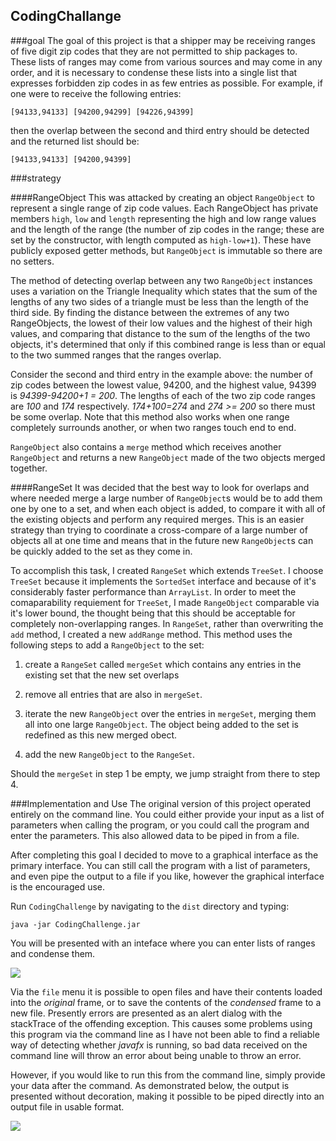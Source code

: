 
## CodingChallange

###goal
The goal of this project is that a shipper may be receiving ranges of five digit zip codes that they are not permitted to ship packages to.  These lists of ranges may come from various sources and may come in any order, and it is necessary to condense these lists into a single list that expresses forbidden zip codes in as few entries as possible.  For example, if one were to receive the following entries:

`[94133,94133] [94200,94299] [94226,94399]`

then the overlap between the second and third entry should be detected and the returned list should be:

`[94133,94133] [94200,94399]`

###strategy

####RangeObject
This was attacked by creating an object `RangeObject` to represent a single range of zip code values.  Each RangeObject has private members `high`, `low` and `length` representing the high and low range values and the length of the range (the number of zip codes in the range; these are set by the constructor, with length computed as `high-low+1`).  These have publicly exposed getter methods, but `RangeObject` is immutable so there are no setters.

The method of detecting overlap between any two `RangeObject` instances uses a variation on the Triangle Inequality which states that the sum of the lengths of any two sides of a triangle must be less than the length of the third side.  By finding the distance between the extremes of any two RangeObjects, the lowest of their low values and the highest of their high values, and comparing that distance to the sum of the lengths of the two objects, it's determined that only if this combined range is less than or equal to the two summed ranges that the ranges overlap.

Consider the second and third entry in the example above: the number of zip codes between the lowest value, 94200, and the highest value, 94399 is *94399-94200+1 = 200*.  The lengths of each of the two zip code ranges are *100* and *174* respectively.  *174+100=274* and *274 >= 200* so there must be some overlap.  Note that this method also works when one range completely surrounds another, or when two ranges touch end to end.

`RangeObject` also contains a `merge` method which receives another `RangeObject` and returns a new `RangeObject` made of the two objects merged together.

####RangeSet
It was decided that the best way to look for overlaps and where needed merge a large number of `RangeObject`s would be to add them one by one to a set, and when each object is added, to compare it with all of the existing objects and perform any required merges.  This is an easier strategy than trying to coordinate a cross-compare of a large number of objects all at one time and means that in the future new `RangeObject`s can be quickly added to the set as they come in.

To accomplish this task, I created `RangeSet` which extends `TreeSet`.  I choose `TreeSet` because it implements the `SortedSet` interface and because of it's considerably faster performance than `ArrayList`.  In order to meet the comaparability requiement for `TreeSet`, I made `RangeObject` comparable via it's lower bound, the thought being that this should be acceptable for completely non-overlapping ranges.
In `RangeSet`, rather than overwriting the `add` method, I created a new `addRange` method.  This method uses the following steps to add a `RangeObject` to the set:

1. create a `RangeSet` called `mergeSet` which contains any entries in the existing set that the new set overlaps

2. remove all entries that are also in `mergeSet`.

3. iterate the new `RangeObject` over the entries in `mergeSet`, merging them all into one large `RangeObject`.  The object being added to the set is redefined as this new merged obect.

4. add the new `RangeObject` to the `RangeSet`.

Should the `mergeSet` in step 1 be empty, we jump straight from there to step 4.

###Implementation and Use
The original version of this project operated entirely on the command line.  You could either provide your input as a list of parameters when calling the program, or you could call the program and enter the parameters.  This also allowed data to be piped in from a file.

After completing this goal I decided to move to a graphical interface as the primary interface.  You can still call the program with a list of parameters, and even pipe the output to a file if you like, however the graphical interface is the encouraged use.

Run `CodingChallenge` by navigating to the `dist` directory and typing:

`java -jar CodingChallenge.jar`

You will be presented with an inteface where you can enter lists of ranges and condense them.

![](http://i63.tinypic.com/xgeba1.png)

Via the `file` menu it is possible to open files and have their contents loaded into the *original* frame, or to save the contents of the *condensed* frame to a new file.
Presently errors are presented as an alert dialog with the stackTrace of the offending exception.  This causes some problems using this program via the command line as I have not been able to find a reliable way of detecting whether *javafx* is running, so bad data received on the command line will throw an error about being unable to throw an error.

However, if you would like to run this from the command line, simply provide your data after the command.  As demonstrated below, the output is presented without decoration, making it possible to be piped directly into an output file in usable format.

![](http://i64.tinypic.com/a4wvv9.png)

